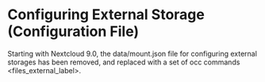 Configuring External Storage (Configuration File)
=================================================

Starting with Nextcloud 9.0, the data/mount.json file for configuring
external storages has been removed, and replaced with a set of
occ commands &lt;files\_external\_label&gt;.
